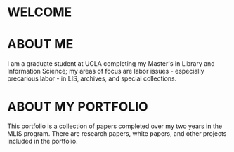 # WELCOME

# ABOUT ME
I am a graduate student at UCLA completing my Master's in Library and Information Science; my areas of focus are labor issues - especially precarious labor - in LIS, archives, and special collections.

# ABOUT MY PORTFOLIO
This portfolio is a collection of papers completed over my two years in the MLIS program. There are research papers, white papers, and other projects included in the portfolio.
